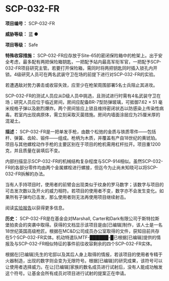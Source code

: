 # SCP-032-FR

**项目编号：** SCP-032-FR

**威胁等级：** 蓝 ●

**项目等级：** Safe

**特殊收容措施：** SCP-032-FR应存放于Site-65的密闭保险箱中的枪架上。出于安全考虑，最多配有两把保险箱钥匙，一把配予站内最高军衔军官，一把配予SCP-032-FR项目研究主管。若要打开保险箱，需同时将两把钥匙同时插入锁孔内开锁。4级研究人员可在两名武装守卫在场的前提下进行对SCP-032-FR的实验。

若遭遇敌对势力袭击或收容失效，应至少在枪架周围部署5名士兵阻止其进攻。

SCP-032-FR的测试人员应从D级人员中挑选，且测试进行时需有4名武装守卫在场；研究人员应位于临近房间，房间应配备BR-7型防弹玻璃，可抵御7.62 × 51 毫米规格子弹以及剧烈爆炸。两个房间皆应上锁且维持密闭状态以防感染上传染性病毒。若室内出现病原体，需立刻采取灭菌措施。房间内墙面涂层应为25厘米厚的混凝土。

**描述：** SCP-032-FR是一把单发手枪，由数个松弛的金质与铁质零件——包括杆、弹簧、齿轮、锻件——组成。枪柄为木质，并覆盖有产自18世纪的黄琥珀。项目与其他螺栓动作手枪的主要区别在于项目的枪机需用杠杆拉开。项目重1200克，并且质量在装填后不变。

内部扫描显示SCP-032-FR的机械结构复杂程度与SCP-914相似。虽然SCP-032-FR的各部分零件均由两个金属螺栓进行螺接，但迄今为止尚未知晓可以将SCP-032-FR拆解的办法。

当有人手持项目时，使用者的前臂会出现类似于纹身的罗马数字；该数字与项目的可击发次数以及开火的威力相符。若项目的使用者不变，数字亦不会发生变化。如果所有子弹均已击发，那么使用者则无法再使用项目继续射击。

阅读[实验报告](//scp-wiki-cn.wikidot.com/tests-de-scp-032-fr)以获得更多信息。

**历史：** SCP-032-FR是在基金会对Marshall, Carter和Dark有限公司于斯特拉斯堡拍卖会的突袭中取得。获得的文档显示该项目是由[已编辑]制作，该人士是一名18世纪英国高级枪匠。根据在MC&D公司成员办公室取得的文件，获知目前共存在5个SCP-032-FR实体。机动特遣队MTF-██████-█已根据[已编辑]提供的情报及与SCP-032-FR相似特征的事件前往收容剩余的四个SCP-032-FR实体。

根据在[已编辑]先生的宅邸以及其后人身上取得的情报，若该项目的使用者专精于火器制造，出现的数字则会变为无限符号。根据[已编辑]的研究成果，该符号可以让使用者选择威力。在让[已编辑]家族的数名成员进行试射后，没有人能成功触发这个符号。让基金会所有成员对项目进行试射的提案正在申请。

